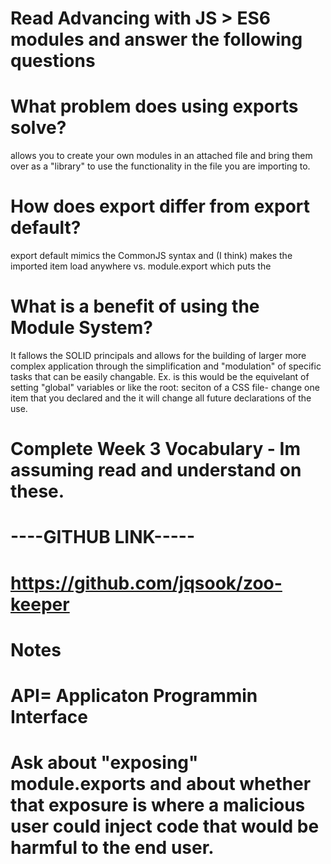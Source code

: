 # Read Advancing with JS > ES6 modules and answer the following questions

# What problem does using exports solve?

allows you to create your own modules in an attached file and bring them over as a "library" to use the functionality in the file you are importing to.

# How does export differ from export default?

export default mimics the CommonJS syntax and (I think) makes the imported item load anywhere vs. module.export which puts the

# What is a benefit of using the Module System?

It fallows the SOLID principals and allows for the building of larger more complex application through the simplification and "modulation" of specific tasks that can be easily changable. Ex. is this would be the equivelant of setting "global" variables or like the root: seciton of a CSS file- change one item that you declared and the it will change all future declarations of the use.

# Complete Week 3 Vocabulary - Im assuming read and understand on these.

# ----GITHUB LINK-----

# https://github.com/jqsook/zoo-keeper

# Notes

# API= Applicaton Programmin Interface

# Ask about "exposing" module.exports and about whether that exposure is where a malicious user could inject code that would be harmful to the end user.
